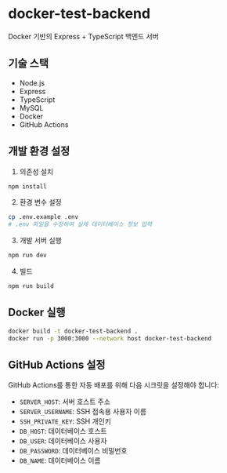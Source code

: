 # docker-test-backend

Docker 기반의 Express + TypeScript 백엔드 서버

## 기술 스택

- Node.js
- Express
- TypeScript
- MySQL
- Docker
- GitHub Actions

## 개발 환경 설정

1. 의존성 설치
```bash
npm install
```

2. 환경 변수 설정
```bash
cp .env.example .env
# .env 파일을 수정하여 실제 데이터베이스 정보 입력
```

3. 개발 서버 실행
```bash
npm run dev
```

4. 빌드
```bash
npm run build
```

## Docker 실행

```bash
docker build -t docker-test-backend .
docker run -p 3000:3000 --network host docker-test-backend
```

## GitHub Actions 설정

GitHub Actions를 통한 자동 배포를 위해 다음 시크릿을 설정해야 합니다:

- `SERVER_HOST`: 서버 호스트 주소
- `SERVER_USERNAME`: SSH 접속용 사용자 이름
- `SSH_PRIVATE_KEY`: SSH 개인키
- `DB_HOST`: 데이터베이스 호스트
- `DB_USER`: 데이터베이스 사용자
- `DB_PASSWORD`: 데이터베이스 비밀번호
- `DB_NAME`: 데이터베이스 이름
